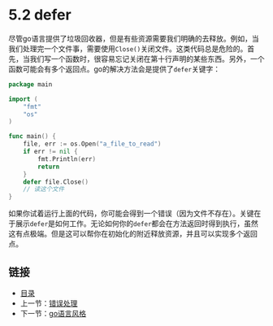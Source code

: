 # 5.2 defer

尽管go语言提供了垃圾回收器，但是有些资源需要我们明确的去释放。例如，当我们处理完一个文件事，需要使用`Close()`关闭文件。这类代码总是危险的。首先，当我们写一个函数时，很容易忘记关闭在第十行声明的某些东西。另外，一个函数可能会有多个返回点。go的解决方法会是提供了`defer`关键字：

```go
package main

import (
    "fmt"
    "os"
)

func main() {
    file, err := os.Open("a_file_to_read")
    if err != nil {
        fmt.Println(err)
        return
    }
    defer file.Close()
    // 读这个文件
}
```

如果你试着运行上面的代码，你可能会得到一个错误（因为文件不存在）。关键在于展示`defer`是如何工作。无论如何你的`defer`都会在方法返回时得到执行，虽然这有点极端。但是这可以帮你在初始化的附近释放资源，并且可以实现多个返回点。

## 链接

- [目录](directory.md)
- 上一节：[错误处理](5.1%20错误处理.md)
- 下一节：[go语言风格](5.3.md)
